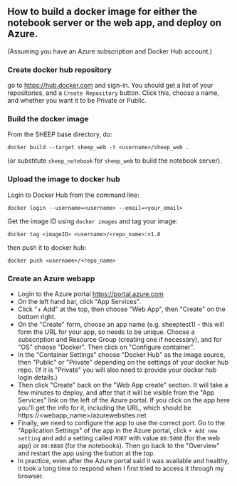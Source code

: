 ## How to build a docker image for either the notebook server or the web app, and deploy on Azure.

(Assuming you have an Azure subscription and Docker Hub account.)

### Create docker hub repository

go to
https://hub.docker.com
and sign-in.  You should get a list of your repositories, and a ```Create Repository``` button.  Click this, choose a name, and whether you want it to be
Private or Public.

### Build the docker image

From the SHEEP base directory, do:

```
docker build --target sheep_web -t <username>/sheep_web .
```
(or substitute ```sheep_notebook``` for ```sheep_web``` to build the notebook server).


### Upload the image to docker hub

Login to Docker Hub from the command line:
```
docker login --username=<username> --email=<your_email>
```
Get the image ID using
```docker images```
and tag your image:
```
docker tag <imageID> <username>/<repo_name>:v1.0
```
then push it to docker hub:
```
docker push <username>/<repo_name>
```

### Create an Azure webapp

 * Login to the Azure portal https://portal.azure.com
 * On the left hand bar, click "App Services".
 * Click "+ Add" at the top, then choose "Web App", then "Create" on the bottom right.
 * On the "Create" form, choose an app name (e.g. sheeptest1) - this will form the URL for your app, so needs to be unique.  Choose a subscription and Resource Group (creating one if necessary), and for "OS" choose "Docker".  Then click on
 "Configure container".
 * In the "Container Settings" choose "Docker Hub" as the image source, then
 "Public" or "Private" depending on the settings of your docker hub repo.
 (If it is "Private" you will also need to provide your docker hub login details.)
 * Then click "Create" back on the "Web App create" section.  It will take a
 few minutes to deploy, and after that it will be visible from the "App Services" link on the left of the Azure portal.  If you click on the app here you'll
 get the info for it, including the URL, which should be
 https://<webapp_name>/azurewebsites.net
 * Finally, we need to configure the app to use the correct port.  Go to
 the "Application Settings" of the app in the Azure portal, click ```+ Add new setting``` and add a setting called ```PORT``` with value ```80:5000``` (for the web app) or ```80:8888``` (for the notebooks).   Then go back to the "Overview" and restart the app using the button at the top.
 * In practice, even after the Azure portal said it was available and healthy,
 it took a long time to respond when I first tried to access it through my browser.
 